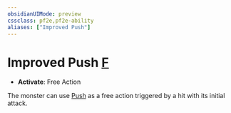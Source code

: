 ```yaml
---
obsidianUIMode: preview
cssclass: pf2e,pf2e-ability
aliases: ["Improved Push"]
---
```

# Improved Push [F](rules/core-rulebook/chapter-9-playing-the-game.md#Actions "Free Action")

- **Activate**: Free Action

The monster can use [Push](rules/abilities/push.md) as a free action triggered by a hit with its initial attack.